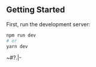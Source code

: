 ## Getting Started

First, run the development server:

```bash
npm run dev
# or
yarn dev
```
~#?.|-
